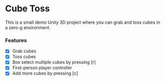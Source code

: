 # Cube Toss
This is a small demo Unity 3D project where you can grab and toss cubes in a zero-g environment.
### Features
- [x] Grab cubes
- [x] Toss cubes
- [x] Box select multiple cubes by pressing [r]
- [x] First-person player controller
- [x] Add more cubes by pressing [c]
